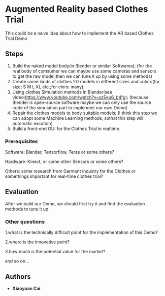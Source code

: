 # Augmented Reality based Clothes Trial

This could be a naive idea about how to implement the AR based Clothes Trial Demo

## Steps
1. Build the naked model body(in Blender or similar Softwares);
(for the real body of comsumer we can maybe use some cameras and sensors to get the raw model,then we can tune it up by using some methods)
2. Create some kinds of clothes 2D models in different sizes and colors(for size: S M L XL etc.;for clors: many);
3. Using clothes Simulation methods in Blender(see video:https://www.youtube.com/watch?v=szEeu6_b4fg);
(because Blender is open-source software maybe we can only use the source code of the simulation part to implement our own Demo)
4. Repair the clothes models to body suitable models;
(I think this step we can adopt some Machine Learning methods, sothat this step will automatic excution)
5. Build a front-end GUI for the Clothes Trial in realtime.

### Prerequisites

Software: Blender, Tensorflow, Teras or some others?

Hardware: Kinect, or some other Sensors or some others?

Others: some research from Garment industry for the Clothes or somethings important for real-time clothes trial?

## Evaluation

After we build our Demo, we should first try it and find the evaluation methods to tune it up.

### Other questions

1.what is the technically difficult point for the implementation of this Demo?

2.where is the innovative point?

3.how much is the potential value for the market?

and so on...

## Authors

* **Xiaoyuan Cai**

